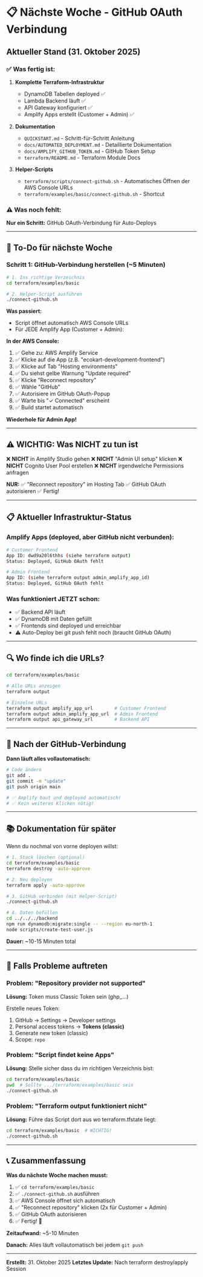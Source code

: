# 📋 Nächste Woche - GitHub OAuth Verbindung

## Aktueller Stand (31. Oktober 2025)

### ✅ Was fertig ist:

1. **Komplette Terraform-Infrastruktur**
   - DynamoDB Tabellen deployed ✅
   - Lambda Backend läuft ✅
   - API Gateway konfiguriert ✅
   - Amplify Apps erstellt (Customer + Admin) ✅

2. **Dokumentation**
   - `QUICKSTART.md` - Schritt-für-Schritt Anleitung
   - `docs/AUTOMATED_DEPLOYMENT.md` - Detaillierte Dokumentation
   - `docs/AMPLIFY_GITHUB_TOKEN.md` - GitHub Token Setup
   - `terraform/README.md` - Terraform Module Docs

3. **Helper-Scripts**
   - `terraform/scripts/connect-github.sh` - Automatisches Öffnen der AWS Console URLs
   - `terraform/examples/basic/connect-github.sh` - Shortcut

### ⚠️ Was noch fehlt:

**Nur ein Schritt:** GitHub OAuth-Verbindung für Auto-Deploys

---

## 🎯 To-Do für nächste Woche

### Schritt 1: GitHub-Verbindung herstellen (~5 Minuten)

```bash
# 1. Ins richtige Verzeichnis
cd terraform/examples/basic

# 2. Helper-Script ausführen
./connect-github.sh
```

**Was passiert:**
- Script öffnet automatisch AWS Console URLs
- Für JEDE Amplify App (Customer + Admin):

**In der AWS Console:**

1. ✅ Gehe zu: AWS Amplify Service
2. ✅ Klicke auf die App (z.B. "ecokart-development-frontend")
3. ✅ Klicke auf Tab "Hosting environments"
4. ✅ Du siehst gelbe Warnung "Update required"
5. ✅ Klicke "Reconnect repository"
6. ✅ Wähle "GitHub"
7. ✅ Autorisiere im GitHub OAuth-Popup
8. ✅ Warte bis "✓ Connected" erscheint
9. ✅ Build startet automatisch

**Wiederhole für Admin App!**

---

## ⚠️ WICHTIG: Was NICHT zu tun ist

❌ **NICHT** in Amplify Studio gehen
❌ **NICHT** "Admin UI setup" klicken
❌ **NICHT** Cognito User Pool erstellen
❌ **NICHT** irgendwelche Permissions anfragen

**NUR:**
✅ "Reconnect repository" im Hosting Tab
✅ GitHub OAuth autorisieren
✅ Fertig!

---

## 📋 Aktueller Infrastruktur-Status

### Amplify Apps (deployed, aber GitHub nicht verbunden):

```bash
# Customer Frontend
App ID: dwd9a20l6thhs (siehe terraform output)
Status: Deployed, GitHub OAuth fehlt

# Admin Frontend
App ID: (siehe terraform output admin_amplify_app_id)
Status: Deployed, GitHub OAuth fehlt
```

### Was funktioniert JETZT schon:

- ✅ Backend API läuft
- ✅ DynamoDB mit Daten gefüllt
- ✅ Frontends sind deployed und erreichbar
- ⚠️ Auto-Deploy bei git push fehlt noch (braucht GitHub OAuth)

---

## 🔍 Wo finde ich die URLs?

```bash
cd terraform/examples/basic

# Alle URLs anzeigen
terraform output

# Einzelne URLs
terraform output amplify_app_url        # Customer Frontend
terraform output admin_amplify_app_url  # Admin Frontend
terraform output api_gateway_url        # Backend API
```

---

## 🚀 Nach der GitHub-Verbindung

**Dann läuft alles vollautomatisch:**

```bash
# Code ändern
git add .
git commit -m "update"
git push origin main

# ✅ Amplify baut und deployed automatisch!
# ✅ Kein weiteres Klicken nötig!
```

---

## 📚 Dokumentation für später

Wenn du nochmal von vorne deployen willst:

```bash
# 1. Stack löschen (optional)
cd terraform/examples/basic
terraform destroy -auto-approve

# 2. Neu deployen
terraform apply -auto-approve

# 3. GitHub verbinden (mit Helper-Script)
./connect-github.sh

# 4. Daten befüllen
cd ../../../backend
npm run dynamodb:migrate:single -- --region eu-north-1
node scripts/create-test-user.js
```

**Dauer:** ~10-15 Minuten total

---

## 🐛 Falls Probleme auftreten

### Problem: "Repository provider not supported"

**Lösung:** Token muss Classic Token sein (ghp_...)

Erstelle neues Token:
1. GitHub → Settings → Developer settings
2. Personal access tokens → **Tokens (classic)**
3. Generate new token (classic)
4. Scope: `repo`

### Problem: "Script findet keine Apps"

**Lösung:** Stelle sicher dass du im richtigen Verzeichnis bist:

```bash
cd terraform/examples/basic
pwd  # Sollte .../terraform/examples/basic sein
./connect-github.sh
```

### Problem: "Terraform output funktioniert nicht"

**Lösung:** Führe das Script dort aus wo terraform.tfstate liegt:

```bash
cd terraform/examples/basic  # WICHTIG!
./connect-github.sh
```

---

## 📞 Zusammenfassung

**Was du nächste Woche machen musst:**

1. ✅ `cd terraform/examples/basic`
2. ✅ `./connect-github.sh` ausführen
3. ✅ AWS Console öffnet sich automatisch
4. ✅ "Reconnect repository" klicken (2x für Customer + Admin)
5. ✅ GitHub OAuth autorisieren
6. ✅ Fertig! 🎉

**Zeitaufwand:** ~5-10 Minuten

**Danach:** Alles läuft vollautomatisch bei jedem `git push`

---

**Erstellt:** 31. Oktober 2025
**Letztes Update:** Nach terraform destroy/apply Session
